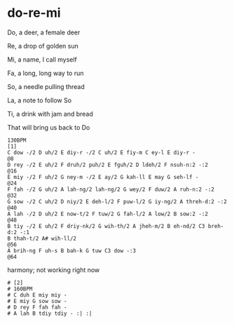# do-re-mi

Do, a deer, a female deer

Re, a drop of golden sun

Mi, a name, I call myself

Fa, a long, long way to run

So, a needle pulling thread

La, a note to follow So

Ti, a drink with jam and bread

That will bring us back to Do

```regolith
130BPM
[1]
C dow -/2 D uh/2 E diy-r -/2 C uh/2 E fiy-m C ey-l E diy-r -                    @8
D rey -/2 E uh/2 F druh/2 puh/2 E fguh/2 D ldeh/2 F nsuh-n:2 -:2                @16
E miy -/2 F uh/2 G ney-m -/2 E ay/2 G kah-ll E may G seh-lf -                   @24
F fah -/2 G uh/2 A lah-ng/2 lah-ng/2 G wey/2 F duw/2 A ruh-n:2 -:2              @32
G sow -/2 C uh/2 D niy/2 E deh-l/2 F puw-l/2 G iy-ng/2 A threh-d:2 -:2          @40
A lah -/2 D uh/2 E now-t/2 F tuw/2 G fah-l/2 A low/2 B sow:2 -:2                @48
B tiy -/2 E uh/2 F driy-nk/2 G wih-th/2 A jheh-m/2 B eh-nd/2 C3 breh-d:2 -:1
B thah-t/2 A# wih-ll/2                                                          @56
A brih-ng F uh-s B bah-k G tuw C3 dow -:3                                       @64
```

harmony; not working right now

```regolith
# [2]
# 160BPM
# C duh E miy miy -
# E miy G sow sow -
# D rey F fah fah -
# A lah B tdiy tdiy - :| :|
```
